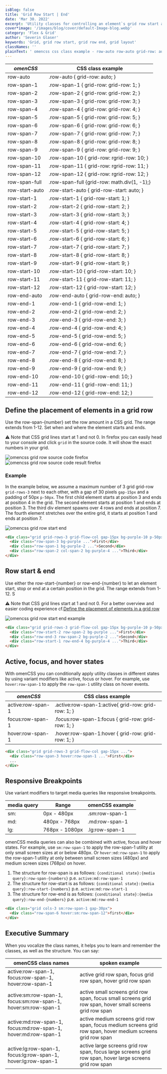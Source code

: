```yaml
---
isBlog: false
title: 'Grid Row Start | End'
date: 'Mar 30. 2022'
excerpt: 'Utility classes for controlling an element`s grid row start and end.'
cover*image: '/images/blog/cover/default-Image-blog.webp'
category: 'Flex & Grid'
author: 'Severin Glaser'
keywords: 'Grid, grid row start, grid row end, grid layout'
classNames: ''
plainText: ' omencss css class example - row-auto row-auto grid-row: auto; row-span-1 row-span-1 grid-row: grid-row: 1; row-span-2 row-span-2 grid-row: grid-row: 2; row-span-3 row-span-3 grid-row: grid-row: 3; row-span-4 row-span-4 grid-row: grid-row: 4; row-span-5 row-span-5 grid-row: grid-row: 5; row-span-6 row-span-6 grid-row: grid-row: 6; row-span-7 row-span-7 grid-row: grid-row: 7; row-span-8 row-span-8 grid-row: grid-row: 8; row-span-9 row-span-9 grid-row: grid-row: 9; row-span-10 row-span-10 grid-row: rgrid-row: 10; row-span-11 row-span-11 grid-row: rgrid-row: 11; row-span-12 row-span-12 grid-row: rgrid-row: 12; row-span-full row-span-full grid-row: math div 1 -1 ; row-start-auto row-start-auto grid-row-start: auto; row-start-1 row-start-1 grid-row-start: 1; row-start-2 row-start-2 grid-row-start: 2; row-start-3 row-start-3 grid-row-start: 3; row-start-4 row-start-4 grid-row-start: 4; row-start-5 row-start-5 grid-row-start: 5; row-start-6 row-start-6 grid-row-start: 6; row-start-7 row-start-7 grid-row-start: 7; row-start-8 row-start-8 grid-row-start: 8; row-start-9 row-start-9 grid-row-start: 9; row-start-10 row-start-10 grid-row-start: 10; row-start-11 row-start-11 grid-row-start: 11; row-start-12 row-start-12 grid-row-start: 12; row-end-auto row-end-auto grid-row-end: auto; row-end-1 row-end-1 grid-row-end: 1; row-end-2 row-end-2 grid-row-end: 2; row-end-3 row-end-3 grid-row-end: 3; row-end-4 row-end-4 grid-row-end: 4; row-end-5 row-end-5 grid-row-end: 5; row-end-6 row-end-6 grid-row-end: 6; row-end-7 row-end-7 grid-row-end: 7; row-end-8 row-end-8 grid-row-end: 8; row-end-9 row-end-9 grid-row-end: 9; row-end-10 row-end-10 grid-row-end: 10; row-end-11 row-end-11 grid-row-end: 11; row-end-12 row-end-12 grid-row-end: 12; define the placement of elements in a grid row use the row-span- number set the row amount in a css grid the range extends from 1-12 set when and where the element starts and ends ⚠️ note that css grid lines start at 1 and not 0 in firefox you can easily head to your console and click grid in the source code it will show the exact numbers in your grid ! omencss grid row source code firefox images docs flex source-code-row webp?style=centerme ! omencss grid row source code result firefox images docs flex source-code-result-row webp?style=centerme example in the example below we assume a maximum number of 3 grid grid-row grid-rows-3 next to each other with a gap of 30 pixels gap-15px and a padding of 50px p-50px the first child element starts at position 3 and ends at position 4 in the grid the second element starts at position 1 and ends at position 3 the third div element spawns over 4 rows and ends at position 7 the fourth element stretches over the entire grid it starts at position 1 and ends at position 7 ! omencss grid row start end images docs flex grid-rows-start-end webp?style=centerme html div class=grid grid-rows-3 grid-flow-col gap-15px bg-purple-10 p-50px div class=row-span-3 bg-purple first div div class=row-span-1 bg-purple-2 second div div class=row-span-2 col-span-2 bg-purple-4 third div div row start & end use either the row-start- number or row-end- number to let an element start stop or end at a certain position in the grid the range extends from 1-12 s ⚠️ note that css grid lines start at 1 and not 0 for a better overview and easier coding experience cf define the placement of elements in a grid row define-the-placement-of-elements-in-a-grid-row ! omencss grid row start end example images docs flex grid-rows-start-end-example webp?style=centerme html div class=grid grid-rows-3 grid-flow-col gap-15px bg-purple-10 p-50px div class=row-start-2 row-span-2 bg-purple first div div class=row-end-3 row-span-2 bg-purple-2 second div div class=row-start-1 row-end-4 bg-purple-4 third div div active focus and hover states with omencss you can conditionally apply utility classes in different states by using variant modifiers like active focus or hover for example use hover:row-span-1 to apply the row-span-1 utility class on hover events omencss css class example - active:row-span-1 active :row-span-1:active grid-row: grid-row: 1; focus:row-span-1 focus :row-span-1:focus grid-row: grid-row: 1; hover:row-span-1 hover :row-span-1:hover grid-row: grid-row: 1; html div class=grid grid-rows-3 grid-flow-col gap-15px div class=row-span-3 hover:row-span-1 first div div responsive breakpoints use variant modifiers to target media queries like responsive breakpoints media query range omencss example - - sm: 0px - 480px sm:row-span-1 md: 480px - 768px md:row-span-1 lg: 768px - 1080px lg:row-span-1 omencss media queries can also be combined with active focus and hover states for example use sm:row-span-1 to apply the row-span-1 utility at only small screen sizes at or below 480px or hover:md:row-span-1 to apply the row-span-1 utility at only between small screen sizes 480px and medium screen sizes 768px on hover 1 the structure for row-span is as follows: conditional state : media query :row-span- numbers p e active:md:row-span-1 2 the structure for row-start is as follows: conditional state : media query :row-start- numbers p e active:md:row-start-1 3 the structure for row-end is as follows: conditional state : media query :row-end- numbers p e active:md:row-end-1 html div class=grid cols-3 sm:row-span-1 gap-30px div class=row-span-6 hover:sm:row-span-12 first div div executive summary when you vocalize the class names it helps you to learn and remember the classes as well as the structure you can say: omencss class names spoken example - active:row-span-1 focus:row-span-1 hover:row-span-1 active grid row span focus grid row span hover grid row span active:sm:row-span-1 focus:sm:row-span-1 hover:sm:row-span-1 active small screens grid row span focus small screens grid row span hover small screens grid row span active:md:row-span-1 focus:md:row-span-1 hover:md:row-span-1 active medium screens grid row span focus medium screens grid row span hover medium screens grid row span active:lg:row-span-1 focus:lg:row-span-1 hover:lg:row-span-1 active large screens grid row span focus large screens grid row span hover large screens grid row span '
---
```


| _omenCSS_      | CSS class example                           |
| -------------- | ------------------------------------------- |
| row-auto       | .row-auto { grid-row: auto; }               |
| row-span-1     | .row-span-1 { grid-row: grid-row: 1; }      |
| row-span-2     | .row-span-2 { grid-row: grid-row: 2; }      |
| row-span-3     | .row-span-3 { grid-row: grid-row: 3; }      |
| row-span-4     | .row-span-4 { grid-row: grid-row: 4; }      |
| row-span-5     | .row-span-5 { grid-row: grid-row: 5; }      |
| row-span-6     | .row-span-6 { grid-row: grid-row: 6; }      |
| row-span-7     | .row-span-7 { grid-row: grid-row: 7; }      |
| row-span-8     | .row-span-8 { grid-row: grid-row: 8; }      |
| row-span-9     | .row-span-9 { grid-row: grid-row: 9; }      |
| row-span-10    | .row-span-10 { grid-row: rgrid-row: 10; }   |
| row-span-11    | .row-span-11 { grid-row: rgrid-row: 11; }   |
| row-span-12    | .row-span-12 { grid-row: rgrid-row: 12; }   |
| row-span-full  | .row-span-full {grid-row: math.div(1, -1);} |
| row-start-auto | .row-start-auto { grid-row-start: auto; }   |
| row-start-1    | .row-start-1 { grid-row-start: 1; }         |
| row-start-2    | .row-start-2 { grid-row-start: 2; }         |
| row-start-3    | .row-start-3 { grid-row-start: 3; }         |
| row-start-4    | .row-start-4 { grid-row-start: 4; }         |
| row-start-5    | .row-start-5 { grid-row-start: 5; }         |
| row-start-6    | .row-start-6 { grid-row-start: 6; }         |
| row-start-7    | .row-start-7 { grid-row-start: 7; }         |
| row-start-8    | .row-start-8 { grid-row-start: 8; }         |
| row-start-9    | .row-start-9 { grid-row-start: 9; }         |
| row-start-10   | .row-start-10 { grid-row-start: 10; }       |
| row-start-11   | .row-start-11 { grid-row-start: 11; }       |
| row-start-12   | .row-start-12 { grid-row-start: 12; }       |
| row-end-auto   | .row-end-auto { grid-row-end: auto; }       |
| row-end-1      | .row-end-1 { grid-row-end: 1; }             |
| row-end-2      | .row-end-2 { grid-row-end: 2; }             |
| row-end-3      | .row-end-3 { grid-row-end: 3; }             |
| row-end-4      | .row-end-4 { grid-row-end: 4; }             |
| row-end-5      | .row-end-5 { grid-row-end: 5; }             |
| row-end-6      | .row-end-6 { grid-row-end: 6; }             |
| row-end-7      | .row-end-7 { grid-row-end: 7; }             |
| row-end-8      | .row-end-8 { grid-row-end: 8; }             |
| row-end-9      | .row-end-9 { grid-row-end: 9; }             |
| row-end-10     | .row-end-10 { grid-row-end: 10; }           |
| row-end-11     | .row-end-11 { grid-row-end: 11; }           |
| row-end-12     | .row-end-12 { grid-row-end: 12; }           |

## Define the placement of elements in a grid row

Use the row-span-{number} set the row amount in a CSS grid. The range extends from 1-12. Set when and where the element starts and ends.

⚠️ Note that CSS grid lines start at 1 and not 0. In firefox you can easily head to your console and click `grid` in the source code. It will show the exact numbers in your grid.

![omencss grid row source code firefox](/images/docs/flex/source-code-row.webp?style=centerme)
![omencss grid row source code result firefox](/images/docs/flex/source-code-result-row.webp?style=centerme)

### Example

In the example below, we assume a maximum number of 3 grid grid-row `grid-rows-3` next to each other, with a gap of 30 pixels `gap-15px` and a padding of 50px `p-50px`. The first child element starts at position 3 and ends at position 4 in the grid. The second element starts at position 1 and ends at position 3. The third div element spawns over 4 rows and ends at position 7. The fourth element stretches over the entire grid, it starts at position 1 and ends at position 7.

![omencss grid row start end](/images/docs/flex/grid-rows-start-end.webp?style=centerme)

```html
<div class="grid grid-rows-3 grid-flow-col gap-15px bg-purple-10 p-50px">
  <div class="row-span-3 bg-purple ...">First</div>
  <div class="row-span-1 bg-purple-2 ...">Second</div>
  <div class="row-span-2 col-span-2 bg-purple-4 ...">Third</div>
</div>
```

## Row start & end

Use either the row-start-{number} or row-end-{number} to let an element start, stop or end at a certain position in the grid. The range extends from 1-12. S

⚠️ Note that CSS grid lines start at 1 and not 0. For a better overview and easier coding experience cf.[Define the placement of elements in a grid row](#define-the-placement-of-elements-in-a-grid-row)

![omencss grid row start end example](/images/docs/flex/grid-rows-start-end-example.webp?style=centerme)

```html
<div class="grid grid-rows-3 grid-flow-col gap-15px bg-purple-10 p-50px">
  <div class="row-start-2 row-span-2 bg-purple ...">First</div>
  <div class="row-end-3 row-span-2 bg-purple-2 ...">Second</div>
  <div class="row-start-1 row-end-4 bg-purple-4 ...">Third</div>
</div>
```

## Active, focus, and hover states

With omenCSS you can conditionally apply utility classes in different states by using variant modifiers like active, focus or hover. For example, use `hover:row-span-1` to apply the `row-span-1` utility class on hover events.

| _omenCSS_         | CSS class example                                    |
| ----------------- | ---------------------------------------------------- |
| active:row-span-1 | .active\:row-span-1:active{ grid-row: grid-row: 1; } |
| focus:row-span-1  | .focus\:row-span-1:focus { grid-row: grid-row: 1; }  |
| hover:row-span-1  | .hover\:row-span-1:hover { grid-row: grid-row: 1; }  |

```html
<div class="grid grid-rows-3 grid-flow-col gap-15px ...">
  <div class="row-span-3 hover:row-span-1 ...">First</div>
  ...
</div>
```

## Responsive Breakpoints

Use variant modifiers to target media queries like responsive breakpoints.

| media query | Range          | omenCSS example |
| ----------- | -------------- | --------------- |
| sm:         | 0px - 480px    | .sm:row-span-1  |
| md:         | 480px - 768px  | .md:row-span-1  |
| lg:         | 768px - 1080px | .lg:row-span-1  |

omenCSS media queries can also be combined with active, focus and hover states. For example, use `sm:row-span-1` to apply the row-span-1 utility at only small screen sizes at or below 480px. Or `hover:md:row-span-1` to apply the row-span-1 utility at only between small screen sizes (480px) and medium screen sizes (768px) on hover.

1. The structure for row-span is as follows: `{conditional state}:{media query}:row-span-{numbers}` p.e. `active:md:row-span-1`
2. The structure for row-start is as follows: `{conditional state}:{media query}:row-start-{numbers}` p.e. `active:md:row-start-1`
3. The structure for row-end is as follows: `{conditional state}:{media query}:row-end-{numbers}` p.e. `active:md:row-end-1`

```html
<div class="grid cols-3 sm:row-span-1 gap-30px">
  <div class="row-span-6 hover:sm:row-span-12">first</div>
</div>
```

## Executive Summary

When you vocalize the class names, it helps you to learn and remember the classes, as well as the structure. You can say:

| omenCSS class names                                            | spoken example                                                                                              |
| -------------------------------------------------------------- | ----------------------------------------------------------------------------------------------------------- |
| active:row-span-1, focus:row-span-1, hover:row-span-1          | active grid row span, focus grid row span, hover grid row span                                              |
| active:sm:row-span-1, focus:sm:row-span-1, hover:sm:row-span-1 | active small screens grid row span, focus small screens grid row span, hover small screens grid row span    |
| active:md:row-span-1, focus:md:row-span-1, hover:md:row-span-1 | active medium screens grid row span, focus medium screens grid row span, hover medium screens grid row span |
| active:lg:row-span-1, focus:lg:row-span-1, hover:lg:row-span-1 | active large screens grid row span, focus large screens grid row span, hover large screens grid row span    |
